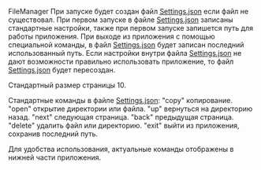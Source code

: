 FileManager
При запуске будет создан файл [Settings.json] если файл не существовал.
При первом запуске в файле [Settings.json] записаны стандартные настройки, также при первом запуске запишется путь для работы приложения.
При выходе из приложения с помощью специальной команды, в файл  [Settings.json] будет записан последний использованный путь.
Если настройки внутри файла [Settings.json] не дают возможности правильно использовать приложение, то файл [Settings.json] будет пересоздан.

Стандартный размер страницы 10.

Стандартные команды в файле [Settings.json]:
"copy" копирование.
"open" открытие директории или файла.
"up" вернуться на директорию назад.
"next" следующая страница.
"back" предыдущая страница.
"delete" удалить файл или директорию.
"exit" выйти из приложения, сохранив последний путь.

Для удобства использования, актуальные команды отображены в нижней части приложения.

[Settings.json]: /Settings.json